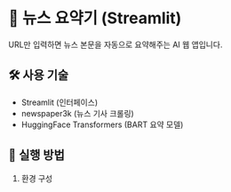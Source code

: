 # 📰 뉴스 요약기 (Streamlit)

URL만 입력하면 뉴스 본문을 자동으로 요약해주는 AI 웹 앱입니다.

## 🛠 사용 기술
- Streamlit (인터페이스)
- newspaper3k (뉴스 기사 크롤링)
- HuggingFace Transformers (BART 요약 모델)

## 🚀 실행 방법

1. 환경 구성



